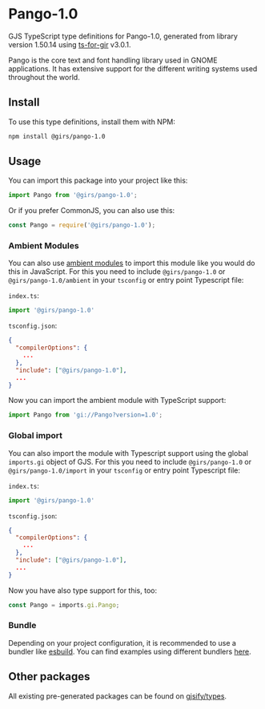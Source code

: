 
# Pango-1.0

GJS TypeScript type definitions for Pango-1.0, generated from library version 1.50.14 using [ts-for-gir](https://github.com/gjsify/ts-for-gir) v3.0.1.

Pango is the core text and font handling library used in GNOME applications. It has extensive support for the different writing systems used throughout the world.

## Install

To use this type definitions, install them with NPM:
```bash
npm install @girs/pango-1.0
```

## Usage

You can import this package into your project like this:
```ts
import Pango from '@girs/pango-1.0';
```

Or if you prefer CommonJS, you can also use this:
```ts
const Pango = require('@girs/pango-1.0');
```

### Ambient Modules

You can also use [ambient modules](https://github.com/gjsify/ts-for-gir/tree/main/packages/cli#ambient-modules) to import this module like you would do this in JavaScript.
For this you need to include `@girs/pango-1.0` or `@girs/pango-1.0/ambient` in your `tsconfig` or entry point Typescript file:

`index.ts`:
```ts
import '@girs/pango-1.0'
```

`tsconfig.json`:
```json
{
  "compilerOptions": {
    ...
  },
  "include": ["@girs/pango-1.0"],
  ...
}
```

Now you can import the ambient module with TypeScript support: 

```ts
import Pango from 'gi://Pango?version=1.0';
```

### Global import

You can also import the module with Typescript support using the global `imports.gi` object of GJS.
For this you need to include `@girs/pango-1.0` or `@girs/pango-1.0/import` in your `tsconfig` or entry point Typescript file:

`index.ts`:
```ts
import '@girs/pango-1.0'
```

`tsconfig.json`:
```json
{
  "compilerOptions": {
    ...
  },
  "include": ["@girs/pango-1.0"],
  ...
}
```

Now you have also type support for this, too:

```ts
const Pango = imports.gi.Pango;
```

### Bundle

Depending on your project configuration, it is recommended to use a bundler like [esbuild](https://esbuild.github.io/). You can find examples using different bundlers [here](https://github.com/gjsify/ts-for-gir/tree/main/examples).

## Other packages

All existing pre-generated packages can be found on [gjsify/types](https://github.com/gjsify/types).


